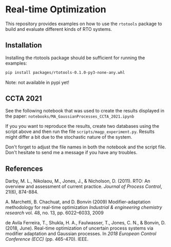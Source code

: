 # Real-time Optimization

This repository provides examples on how to use the `rtotools` package to build and evaluate different kinds of RTO systems.

## Installation
Installing the rtotools package should be sufficient for running the examples:

```bash
pip install packages/rtotools-0.1.0-py3-none-any.whl
```

Note: not available in pypi yet!

## CCTA 2021
See the following notebook that was used to create the results displayed in the paper: `notebooks/MA_GaussianProcesses_CCTA_2021.ipynb`

If you you want to reproduce the results, create two databases using the script above and then run the file `scripts/magp_experiment.py`. Results might differ a bit due to the stochastic nature of the system.

Don't forget to adjust the file names in both the notebook and the script file. Don't hesitate to send me a message if you have any troubles.

## References

Darby, M. L., Nikolaou, M., Jones, J., & Nicholson, D. (2011). RTO: An overview and assessment of current practice. *Journal of Process Control*, 21(6), 874-884.

A. Marchetti, B. Chachuat, and D. Bonvin (2009)  Modifier-adaptation methodology for real-time optimization *Industrial \& engineering chemistry research* vol. 48, no. 13, pp. 6022–6033, 2009

de Avila Ferreira, T., Shukla, H. A., Faulwasser, T., Jones, C. N., & Bonvin, D. (2018, June). Real-time optimization of uncertain process systems via modifier adaptation and Gaussian processes. In *2018 European Control Conference (ECC)* (pp. 465-470). IEEE.